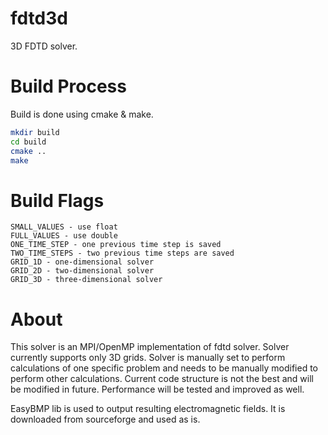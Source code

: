 # fdtd3d
3D FDTD solver.

# Build Process
Build is done using cmake & make.
```sh
mkdir build
cd build
cmake ..
make
```

# Build Flags
```c_cpp
SMALL_VALUES - use float
FULL_VALUES - use double
ONE_TIME_STEP - one previous time step is saved
TWO_TIME_STEPS - two previous time steps are saved
GRID_1D - one-dimensional solver
GRID_2D - two-dimensional solver
GRID_3D - three-dimensional solver
```

# About
This solver is an MPI/OpenMP implementation of fdtd solver. Solver currently supports only 3D grids. Solver is manually set to perform calculations of one specific problem and needs to be manually modified to perform other calculations. Current code structure is not the best and will be modified in future. Performance will be tested and improved as well.

EasyBMP lib is used to output resulting electromagnetic fields. It is downloaded from sourceforge and used as is.
